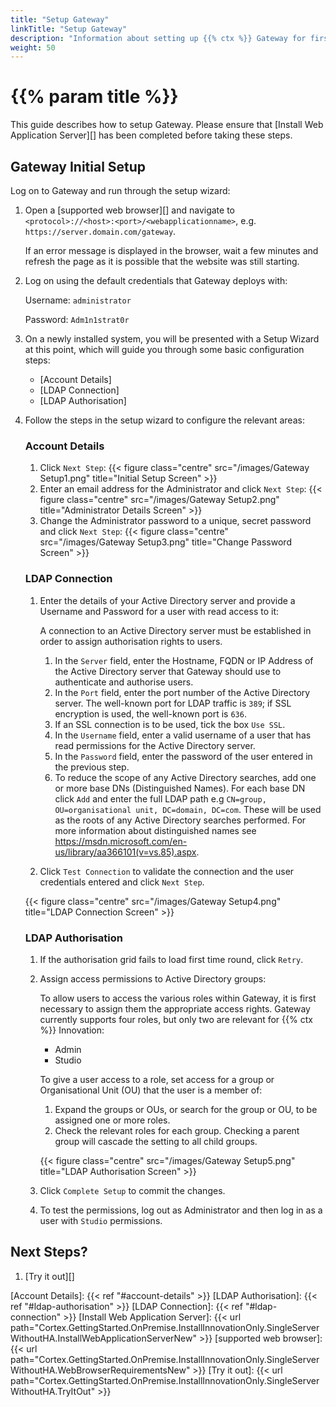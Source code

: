 ```yaml
---
title: "Setup Gateway"
linkTitle: "Setup Gateway"
description: "Information about setting up {{% ctx %}} Gateway for first-time use."
weight: 50
---
```


# {{% param title %}}

This guide describes how to setup Gateway. Please ensure that [Install Web Application Server][] has been completed before taking these steps.

## Gateway Initial Setup

Log on to Gateway and run through the setup wizard:

1. Open a [supported web browser][] and navigate to `<protocol>://<host>:<port>/<webapplicationname>`, e.g. `https://server.domain.com/gateway`.

    If an error message is displayed in the browser, wait a few minutes and refresh the page as it is possible that the website was still starting.
1. Log on using the default credentials that Gateway deploys with:

    Username: `administrator`

    Password: `Adm1n1strat0r`
1. On a newly installed system, you will be presented with a Setup Wizard at this point, which will guide you through some basic configuration steps:
    * [Account Details]
    * [LDAP Connection]
    * [LDAP Authorisation]
1. Follow the steps in the setup wizard to configure the relevant areas:

   ### Account Details

    1. Click `Next Step`:
    {{< figure class="centre" src="/images/Gateway Setup1.png" title="Initial Setup Screen" >}}
    1. Enter an email address for the Administrator and click `Next Step`:
    {{< figure class="centre" src="/images/Gateway Setup2.png" title="Administrator Details Screen" >}}
    1. Change the Administrator password to a unique, secret password and click `Next Step`:
    {{< figure class="centre" src="/images/Gateway Setup3.png" title="Change Password Screen" >}}

   ### LDAP Connection

    1. Enter the details of your Active Directory server and provide a Username and Password for a user with read access to it:

        A connection to an Active Directory server must be established in order to assign authorisation rights to users.
        1. In the `Server` field, enter the Hostname, FQDN or IP Address of the Active Directory server that Gateway should use to authenticate and authorise users.
        1. In the `Port` field, enter the port number of the Active Directory server. The well-known port for LDAP traffic is `389`; if SSL encryption is used, the well-known port is `636`.
        1. If an SSL connection is to be used, tick the box `Use SSL`.
        1. In the `Username` field, enter a valid username of a user that has read permissions for the Active Directory server.
        1. In the `Password` field, enter the password of the user entered in the previous step.
        1. To reduce the scope of any Active Directory searches, add one or more base DNs (Distinguished Names). For each base DN click `Add` and enter the full LDAP path e.g `CN=group, OU=organisational unit, DC=domain, DC=com`. These will be used as the roots of any Active Directory searches performed. For more information about distinguished names see <https://msdn.microsoft.com/en-us/library/aa366101(v=vs.85).aspx>.
    1. Click `Test Connection` to validate the connection and the user credentials entered and click `Next Step`.

    {{< figure class="centre" src="/images/Gateway Setup4.png" title="LDAP Connection Screen" >}}

   ### LDAP Authorisation

    1. If the authorisation grid fails to load first time round, click `Retry`.
    1. Assign access permissions to Active Directory groups:

        To allow users to access the various roles within Gateway, it is first necessary to assign them the appropriate access rights.
        Gateway currently supports four roles, but only two are relevant for {{% ctx %}} Innovation:

        * Admin
        * Studio

        To give a user access to a role, set access for a group or Organisational Unit (OU) that the user is a member of:

        1. Expand the groups or OUs, or search for the group or OU, to be assigned one or more roles.
        1. Check the relevant roles for each group. Checking a parent group will cascade the setting to all child groups.

        {{< figure class="centre" src="/images/Gateway Setup5.png" title="LDAP Authorisation Screen" >}}

    1. Click `Complete Setup` to commit the changes.
    1. To test the permissions, log out as Administrator and then log in as a user with `Studio` permissions.

## Next Steps?

1. [Try it out][]

[Account Details]: {{< ref "#account-details" >}}
[LDAP Authorisation]: {{< ref "#ldap-authorisation" >}}
[LDAP Connection]: {{< ref "#ldap-connection" >}}
[Install Web Application Server]: {{< url path="Cortex.GettingStarted.OnPremise.InstallInnovationOnly.SingleServerWithoutHA.InstallWebApplicationServerNew" >}}
[supported web browser]: {{< url path="Cortex.GettingStarted.OnPremise.InstallInnovationOnly.SingleServerWithoutHA.WebBrowserRequirementsNew" >}}
[Try it out]: {{< url path="Cortex.GettingStarted.OnPremise.InstallInnovationOnly.SingleServerWithoutHA.TryItOut" >}}
